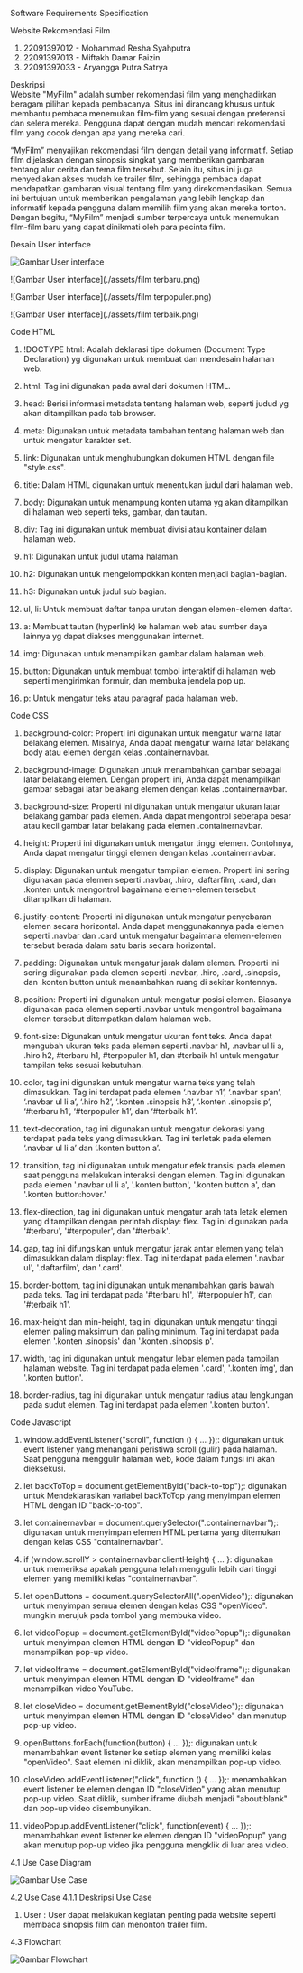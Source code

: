 Software Requirements Specification 
 
Website Rekomendasi Film 

1. 22091397012 - Mohammad Resha Syahputra
2. 22091397013 - Miftakh Damar Faizin 
3. 22091397033 - Aryangga Putra Satrya 

Deskripsi  
Website "MyFilm" adalah sumber rekomendasi film yang menghadirkan beragam pilihan kepada pembacanya. Situs ini dirancang khusus untuk membantu pembaca menemukan film-film yang sesuai dengan preferensi dan selera mereka. Pengguna dapat dengan mudah mencari rekomendasi film yang cocok dengan apa yang mereka cari.

“MyFilm” menyajikan rekomendasi film dengan detail yang informatif. Setiap film dijelaskan dengan sinopsis singkat yang memberikan gambaran tentang alur cerita dan tema film tersebut. Selain itu, situs ini juga menyediakan akses mudah ke trailer film, sehingga pembaca dapat mendapatkan gambaran visual tentang film yang direkomendasikan. Semua ini bertujuan untuk memberikan pengalaman yang lebih lengkap dan informatif kepada pengguna dalam memilih film yang akan mereka tonton. Dengan begitu, “MyFilm” menjadi sumber terpercaya untuk menemukan film-film baru yang dapat dinikmati oleh para pecinta film.

Desain User interface

![Gambar User interface](./assets/film.png)

![Gambar User interface](./assets/film terbaru.png)

![Gambar User interface](./assets/film terpopuler.png)

![Gambar User interface](./assets/film terbaik.png)

Code HTML

1. !DOCTYPE html: Adalah deklarasi tipe dokumen (Document Type Declaration) yg digunakan untuk membuat dan mendesain halaman web.

2. html: Tag ini digunakan pada awal dari dokumen HTML.

3. head: Berisi informasi metadata tentang halaman web, seperti judud yg akan ditampilkan pada tab browser.

4. meta: Digunakan untuk metadata tambahan tentang halaman web dan untuk mengatur karakter set.
   
5. link: Digunakan untuk menghubungkan dokumen HTML dengan file "style.css".

6. title: Dalam HTML digunakan untuk menentukan judul dari halaman web.

7. body: Digunakan untuk menampung konten utama yg akan ditampilkan di halaman web seperti teks, gambar, dan tautan.

8. div: Tag ini digunakan untuk membuat divisi atau kontainer dalam halaman web.

9. h1: Digunakan untuk judul utama halaman.

10. h2: Digunakan untuk mengelompokkan konten menjadi bagian-bagian.

11. h3: Digunakan untuk judul sub bagian.

12. ul, li: Untuk membuat daftar tanpa urutan dengan elemen-elemen daftar.

13. a: Membuat tautan (hyperlink) ke halaman web atau sumber daya lainnya yg dapat diakses menggunakan internet.
    
14. img: Digunakan untuk menampilkan gambar dalam halaman web.
    
15. button: Digunakan untuk membuat tombol interaktif di halaman web seperti mengirimkan formuir, dan membuka jendela pop up.
    
16. p: Untuk mengatur teks atau paragraf pada halaman web.

Code CSS

1. background-color: Properti ini digunakan untuk mengatur warna latar belakang elemen. Misalnya, Anda dapat mengatur    warna latar belakang body atau elemen dengan kelas .containernavbar.

2. background-image: Digunakan untuk menambahkan gambar sebagai latar belakang elemen. Dengan properti ini, Anda         dapat menampilkan gambar sebagai latar belakang elemen dengan kelas .containernavbar.

3. background-size: Properti ini digunakan untuk mengatur ukuran latar belakang gambar pada elemen. Anda dapat             mengontrol seberapa besar atau kecil gambar latar belakang pada elemen .containernavbar.

4. height: Properti ini digunakan untuk mengatur tinggi elemen. Contohnya, Anda dapat mengatur tinggi elemen dengan        kelas .containernavbar.

5. display: Digunakan untuk mengatur tampilan elemen. Properti ini sering digunakan pada elemen seperti .navbar,           .hiro, .daftarfilm, .card, dan .konten untuk mengontrol bagaimana elemen-elemen tersebut ditampilkan di halaman.

6. justify-content: Properti ini digunakan untuk mengatur penyebaran elemen secara horizontal. Anda dapat                  menggunakannya pada elemen seperti .navbar dan .card untuk mengatur bagaimana elemen-elemen tersebut berada dalam           satu baris secara horizontal.

7. padding: Digunakan untuk mengatur jarak dalam elemen. Properti ini sering digunakan pada elemen seperti .navbar,        .hiro, .card, .sinopsis, dan .konten button untuk menambahkan ruang di sekitar kontennya.

8. position: Properti ini digunakan untuk mengatur posisi elemen. Biasanya digunakan pada elemen seperti .navbar           untuk mengontrol bagaimana elemen tersebut ditempatkan dalam halaman web.

9. font-size: Digunakan untuk mengatur ukuran font teks. Anda dapat mengubah ukuran teks pada elemen seperti              .navbar h1, .navbar ul li a, .hiro h2, #terbaru h1, #terpopuler h1, dan #terbaik h1 untuk mengatur tampilan teks           sesuai kebutuhan.

10. color, tag ini digunakan untuk mengatur warna teks yang telah dimasukkan. Tag ini terdapat pada elemen ‘.navbar h1’, ‘.navbar span’, ‘.navbar ul li a’, ‘.hiro h2’, ‘.konten .sinopsis h3’, ‘.konten .sinopsis p’, ‘#terbaru h1’, ‘#terpopuler h1’, dan ‘#terbaik h1’.

11. text-decoration, tag ini digunakan untuk mengatur dekorasi yang terdapat pada teks yang dimasukkan. Tag ini terletak pada elemen ‘.navbar ul li a’ dan ‘.konten button a’.

12. transition, tag ini digunakan untuk mengatur efek transisi pada elemen saat pengguna melakukan interaksi dengan elemen. Tag ini digunakan pada elemen '.navbar ul li a', '.konten button', '.konten button a', dan '.konten button:hover.'

13. flex-direction, tag ini digunakan untuk mengatur arah tata letak elemen yang ditampilkan dengan perintah display: flex. Tag ini digunakan pada '#terbaru', '#terpopuler', dan '#terbaik'.

14. gap, tag ini difungsikan untuk mengatur jarak antar elemen yang telah dimasukkan dalam display: flex. Tag ini terdapat pada elemen '.navbar ul', '.daftarfilm', dan '.card'.

15. border-bottom, tag ini digunakan untuk menambahkan garis bawah pada teks. Tag ini terdapat pada '#terbaru h1', '#terpopuler h1', dan '#terbaik h1'.

16. max-height dan min-height, tag ini digunakan untuk mengatur tinggi elemen paling maksimum dan paling minimum. Tag ini terdapat pada elemen '.konten .sinopsis' dan '.konten .sinopsis p'.

17. width, tag ini digunakan untuk mengatur lebar elemen pada tampilan halaman website. Tag ini terdapat pada elemen '.card', '.konten img', dan '.konten button'.

18. border-radius, tag ini digunakan untuk mengatur radius atau lengkungan pada sudut elemen. Tag ini terdapat pada elemen '.konten button'.

 Code Javascript

 1. window.addEventListener("scroll", function () { ... });: digunakan untuk event listener yang menangani peristiwa scroll (gulir) pada halaman. Saat pengguna menggulir halaman web, kode dalam fungsi ini akan dieksekusi.
    
 2. let backToTop = document.getElementById("back-to-top");: digunakan untuk Mendeklarasikan variabel backToTop yang menyimpan elemen HTML dengan ID "back-to-top".
 
 3. let containernavbar = document.querySelector(".containernavbar");: digunakan untuk menyimpan elemen HTML pertama yang ditemukan dengan kelas CSS "containernavbar".

 4. if (window.scrollY > containernavbar.clientHeight) { ... }: digunakan untuk memeriksa apakah pengguna telah menggulir lebih dari tinggi elemen yang memiliki kelas "containernavbar".

 5. let openButtons = document.querySelectorAll(".openVideo");: digunakan untuk menyimpan semua elemen dengan kelas CSS "openVideo". mungkin merujuk pada tombol yang membuka video.

 6. let videoPopup = document.getElementById("videoPopup");: digunakan untuk menyimpan elemen HTML dengan ID "videoPopup" dan menampilkan pop-up video.

 7. let videoIframe = document.getElementById("videoIframe");: digunakan untuk menyimpan elemen HTML dengan ID "videoIframe" dan menampilkan video YouTube.

 8. let closeVideo = document.getElementById("closeVideo");: digunakan untuk menyimpan elemen HTML dengan ID "closeVideo" dan menutup pop-up video.

 9. openButtons.forEach(function(button) { ... });: digunakan untuk menambahkan event listener ke setiap elemen yang memiliki kelas "openVideo". Saat elemen ini diklik, akan menampilkan pop-up video.

 10. closeVideo.addEventListener("click", function () { ... });: menambahkan event listener ke elemen dengan ID "closeVideo" yang akan menutup pop-up video. Saat diklik, sumber iframe diubah menjadi "about:blank" dan pop-up video disembunyikan.

 11. videoPopup.addEventListener("click", function(event) { ... });: menambahkan event listener ke elemen dengan ID "videoPopup" yang akan menutup pop-up video jika pengguna mengklik di luar area video.
 
 
4.1	Use Case Diagram 


![Gambar Use Case](./assets/usecase.png)

  
4.2    Use Case 
	4.1.1 	Deskripsi Use Case  
1.	User : User dapat melakukan kegiatan penting pada  website seperti membaca sinopsis film dan menonton trailer film.
 
 
4.3    Flowchart

![Gambar Flowchart](./assets/flowchart.png) 
 
 

